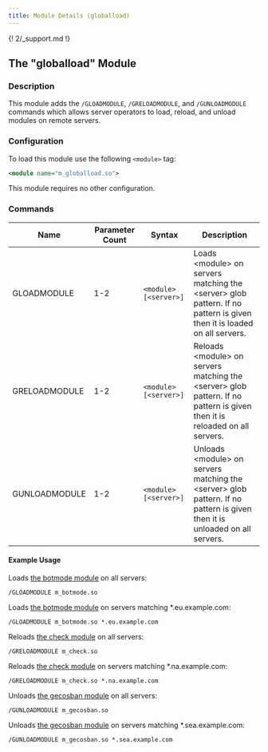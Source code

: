 ```yaml
---
title: Module Details (globalload)
---
```


{! 2/_support.md !}

## The "globalload" Module

### Description

This module adds the `/GLOADMODULE`, `/GRELOADMODULE`, and `/GUNLOADMODULE` commands which allows server operators to load, reload, and unload modules on remote servers.

### Configuration

To load this module use the following `<module>` tag:

```xml
<module name="m_globalload.so">
```

This module requires no other configuration.

### Commands

Name          | Parameter Count | Syntax                | Description
------------- | --------------- | --------------------- | -----------
GLOADMODULE   | 1-2             | `<module> [<server>]` | Loads &lt;module&gt; on servers matching the  &lt;server&gt; glob pattern. If no pattern is given then it is loaded on all servers.
GRELOADMODULE | 1-2             | `<module> [<server>]` | Reloads &lt;module&gt; on servers matching the &lt;server&gt; glob pattern. If no pattern is given then it is reloaded on all servers.
GUNLOADMODULE | 1-2             | `<module> [<server>]` | Unloads &lt;module&gt; on servers matching the &lt;server&gt; glob pattern. If no pattern is given then it is unloaded on all servers.

#### Example Usage

Loads [the botmode module](/2/modules/botmode) on all servers:

```plaintext
/GLOADMODULE m_botmode.so
```

Loads [the botmode module](/2/modules/botmode) on servers matching \*.eu.example.com:

```plaintext
/GLOADMODULE m_botmode.so *.eu.example.com
```

Reloads [the check module](/2/modules/check) on all servers:

```plaintext
/GRELOADMODULE m_check.so
```

Reloads [the check module](/2/modules/check) on servers matching \*.na.example.com:

```plaintext
/GRELOADMODULE m_check.so *.na.example.com
```

Unloads [the gecosban module](/2/modules/gecosban) on all servers:

```plaintext
/GUNLOADMODULE m_gecosban.so
```

Unloads [the gecosban module](/2/modules/gecosban) on servers matching \*.sea.example.com:

```plaintext
/GUNLOADMODULE m_gecosban.so *.sea.example.com
```
